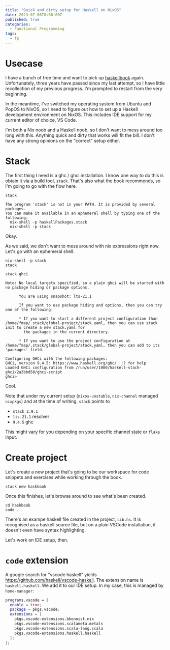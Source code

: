 ```yaml
---
title: "Quick and dirty setup for Haskell on NixOS"
date: 2023-07-06T8:00:00Z
published: true
categories:
  - Functional Programming
tags:
  - fp
---
```


# Usecase

I have a bunch of free time and want to pick up [haskellbook](https://haskellbook.com/) again. Unfortunately, three years have
passed since my last attempt, so I have little recollection of my previous progress. I'm prompted to restart from the very beginning.

In the meantime, I've switched my operating system from Ubuntu and PopOS to NixOS, so I need to figure out how to set up a Haskell
development environment on NixOS. This includes IDE support for my current editor of choice, VS Code.

I'm both a Nix noob and a Haskell noob, so I don't want to mess around too long with this. Anything quick and dirty that works will
fit the bill. I don't have any strong opinions on the "correct" setup either.

# Stack

The first thing I need is a ghc / ghci installation. I know one way to do this is obtain it via a build tool, `stack`. That's also
what the book recommends, so I'm going to go with the flow here.

```
stack
```

```
The program 'stack' is not in your PATH. It is provided by several packages.
You can make it available in an ephemeral shell by typing one of the following:
  nix-shell -p haskellPackages.stack
  nix-shell -p stack
```

Okay. 

As we said, we don't want to mess around with nix expressions right now. Let's go with an ephemeral shell.

```
nix-shell -p stack
stack
```

```
stack ghci

Note: No local targets specified, so a plain ghci will be started with no package hiding or package options.
      
      You are using snapshot: lts-21.1
      
      If you want to use package hiding and options, then you can try one of the following:
      
      * If you want to start a different project configuration than /home/fmap/.stack/global-project/stack.yaml, then you can use stack init to create a new stack.yaml for
        the packages in the current directory. 
        
      * If you want to use the project configuration at /home/fmap/.stack/global-project/stack.yaml, then you can add to its 'packages' field.
      
Configuring GHCi with the following packages: 
GHCi, version 9.4.5: https://www.haskell.org/ghc/  :? for help
Loaded GHCi configuration from /run/user/1000/haskell-stack-ghci/2a3bbd58/ghci-script
ghci> 
```

Cool.

Note that under my current setup (`nixos-unstable`, `nix-channel` managed `nixpkgs`) and at the time of writing, `stack` points to
- `stack 2.9.1`
- `lts-21.1` resolver
- `9.4.5` ghc

This might vary for you depending on your specific channel state or `flake` input. 

# Create project

Let's create a new project that's going to be our workspace for code snippets and exercises while working through the book.

```
stack new haskbook
```

Once this finishes, let's browse around to see what's been created.

```
cd haskbook
code .
```

There's an exampe haskell file created in the project, `Lib.hs`. It is recognised as a haskell source file, but on a plain VSCode
installation, it doesn't even have syntax highlighting. 

Let's work on IDE setup, then.

# `code` extension

A google search for "vscode haskell" yields https://github.com/haskell/vscode-haskell.  The extension name is `haskell.haskell`.
We add it to our IDE setup. In my case, this is managed by `home-manager`:

```nix
programs.vscode = {
  enable = true;
  package = pkgs.vscode;
  extensions = [
    pkgs.vscode-extensions.bbenoist.nix
    pkgs.vscode-extensions.scalameta.metals
    pkgs.vscode-extensions.scala-lang.scala
    pkgs.vscode-extensions.haskell.haskell
  ];
};
```
